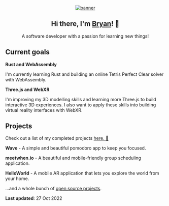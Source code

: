 <p align="center">
  <a href="https://bryanmylee.com">
    <img
      alt="banner"
      src="https://user-images.githubusercontent.com/42545742/117394037-f42b5d00-af27-11eb-82cb-e5b0325aaf56.gif"
    />
  </a>
</p>

<h2 align="center">
  Hi there, I'm <a href="https://bryanmylee.com">Bryan</a>! 👋
</h2>

<p align="center">
  A software developer with a passion for learning new things!
</p>

## Current goals

**Rust and WebAssembly**

I'm currently learning Rust and building an online Tetris Perfect Clear solver with WebAssembly.

**Three.js and WebXR**

I'm improving my 3D modelling skills and learning more Three.js to build interactive 3D experiences. I also want to apply these skills into building virtual reality interfaces with WebXR.

## Projects

Check out a list of my completed projects [here. 🚀](https://bryanmylee.com/projects)

**Wave** - A simple and beautiful pomodoro app to keep you focused.

**meetwhen.io** - A beautiful and mobile-friendly group scheduling application.

**HelloWorld** - A mobile AR application that lets you explore the world from your home.

...and a whole bunch of [open source projects](https://bryanmylee.com/projects#open-source).

**Last updated**: 27 Oct 2022
